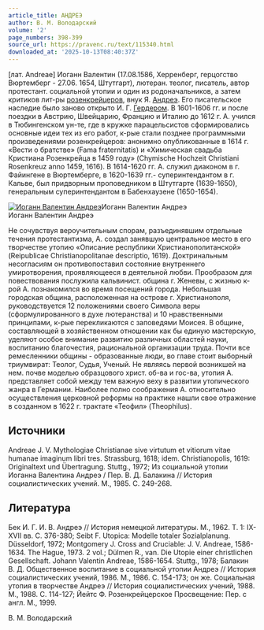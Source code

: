 ```yaml
---
article_title: АНДРЕЭ
author: В. М. Володарский
volume: '2'
page_numbers: 398-399
source_url: https://pravenc.ru/text/115340.html
downloaded_at: '2025-10-13T08:40:37Z'
---
```


[лат. Andreae] Иоганн Валентин (17.08.1586, Херренберг, герцогство Вюртемберг - 27.06. 1654, Штутгарт), лютеран. теолог, писатель, автор протестант. социальной утопии и один из родоначальников, а затем критиков лит-ры [розенкрейцеров](https://pravenc.ru/text/розенкрейцеров.html), внук Я. [Андреэ](https://pravenc.ru/text/Андреэ.html). Его писательское наследие было заново открыто И. Г. [Гердером](https://pravenc.ru/text/Гердером.html). В 1601-1606 гг. и после поездки в Австрию, Швейцарию, Францию и Италию до 1612 г. А. учился в Тюбингенском ун-те, где в кружке парацельсистов сформировались основные идеи тех из его работ, к-рые стали позднее программными произведениями розенкрейцеров: анонимно опубликованные в 1614 г. «Вести о братстве» (Fama fraternitatis) и «Химическая свадьба Кристиана Розенкрейца в 1459 году» (Chymische Hochzeit Christiani Rosenkreuz anno 1459, 1616). В 1614-1620 гг. А. служил диаконом в г. Файингене в Вюртемберге, в 1620-1639 гг.- суперинтендантом в г. Кальве, был придворным проповедником в Штутгарте (1639-1650), генеральным суперинтендантом в Бабенхаузене (1650-1654).

[![Иоганн Валентин Андреэ](https://pravenc.ru/data/583/447/1234/i200.jpg "Кликните для увеличения картинки")](https://pravenc.ru/data/583/447/1234/i400.jpg)Иоганн Валентин Андреэ  
Иоганн Валентин Андреэ

Не сочувствуя вероучительным спорам, разъединявшим отдельные течения протестантизма, А. создал занявшую центральное место в его творчестве утопию «Описание республики Христианополитанской» (Reipublicae Christianopolitanae descriptio, 1619). Доктринальным несогласиям он противопоставил состояние внутреннего умиротворения, проявляющееся в деятельной любви. Прообразом для повествования послужила кальвинист. община г. Женевы, с жизнью к-рой А. познакомился во время посещений города. Небольшая городская община, расположенная на острове г. Христианополя, руководствуется 12 положениями своего Символа веры (сформулированного в духе лютеранства) и 10 нравственными принципами, к-рые перекликаются с заповедями Моисея. В общине, составляющей в хозяйственном отношении как бы единую мастерскую, уделяют особое внимание развитию различных областей науки, воспитанию благочестия, рациональной организации труда. Почти все ремесленники общины - образованные люди, во главе стоит выборный триумвират: Теолог, Судья, Ученый. Не являясь первой возникшей на нем. почве моделью образцового христ. об-ва и гос-ва, утопия А. представляет собой между тем важную веху в развитии утопического жанра в Германии. Наиболее полно соображения А. относительно осуществления церковной реформы на практике нашли свое отражение в созданном в 1622 г. трактате «Теофил» (Theophilus).

## Источники

Andreae J. V. Mythologiae Christianae sive virtutum et vitiorum vitae humanae imaginum libri tres. Strassburg, 1618; idem. Christianopolis, 1619: Originaltext und Übertragung. Stuttg., 1972; Из социальной утопии Иоганна Валентина Андреэ / Пер. В. Д. Балакина // История социалистических учений. М., 1985. С. 249-268.

## Литература

Бек И. Г. И. В. Андреэ // История немецкой литературы. М., 1962. Т. 1: IX-XVII вв. С. 376-380; Seibt F. Utopica: Modelle totaler Sozialplanung. Düsseldorf, 1972; Montgomery J. Cross and Cruciable: J. V. Andreae, 1586-1634. The Hague, 1973. 2 vol.; Dülmen R., van. Die Utopie einer christlichen Gesellschaft. Johann Valentin Andreae, 1586-1654. Stuttg., 1978; Балакин В. Д. Общественное воспитание в социальной утопии Андреэ // История социалистических учений, 1986. М., 1986. С. 154-173; он же. Социальная утопия в творчестве Андреэ // История социалистических учений, 1988. М., 1988. С. 114-127; Йейтс Ф. Розенкрейцерское Просвещение: Пер. с англ. М., 1999.

В. М. Володарский
